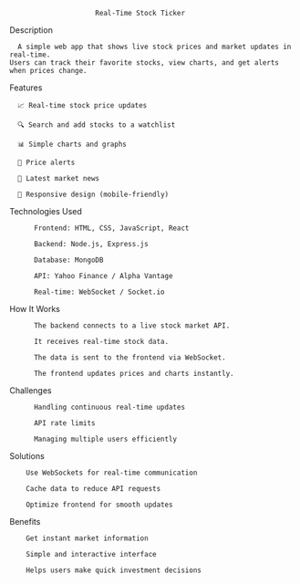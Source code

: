                          Real-Time Stock Ticker

                         
 Description
 
      A simple web app that shows live stock prices and market updates in real-time.
    Users can track their favorite stocks, view charts, and get alerts when prices change.

 
 Features

      📈 Real-time stock price updates

      🔍 Search and add stocks to a watchlist

      📊 Simple charts and graphs

      🔔 Price alerts

      📰 Latest market news

      📱 Responsive design (mobile-friendly)
      
  
  Technologies Used

          Frontend: HTML, CSS, JavaScript, React

          Backend: Node.js, Express.js

          Database: MongoDB

          API: Yahoo Finance / Alpha Vantage

          Real-time: WebSocket / Socket.io


 How It Works

          The backend connects to a live stock market API.

          It receives real-time stock data.

          The data is sent to the frontend via WebSocket.

          The frontend updates prices and charts instantly.


 Challenges

          Handling continuous real-time updates

          API rate limits

          Managing multiple users efficiently


Solutions

        Use WebSockets for real-time communication

        Cache data to reduce API requests

        Optimize frontend for smooth updates


Benefits

        Get instant market information

        Simple and interactive interface

        Helps users make quick investment decisions
